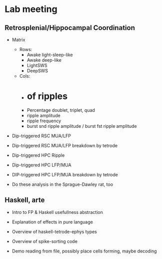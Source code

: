 Lab meeting
===========

Retrosplenial/Hippocampal Coordination
--------------------------------------

* Matrix
  * Rows:
    - Awake light-sleep-like
    - Awake deep-like
    - LightSWS
    - DeepSWS
  * Cols: 
    - # of ripples
    - Percentage doublet, triplet, quad
    - ripple amplitude
    - ripple frequency
    - burst snd ripple amplitude / burst fst ripple amplitude

* Dip-triggered RSC MUA/LFP
* Dip-triggered RSC MUA/LFP breakdown by tetrode

* Dip-triggered HPC Ripple
* Dip-triggered HPC LFP/MUA
* DIP-triggered HPC LFP/MUA breakdown by tetrode

* Do these analysis in the Sprague-Dawley rat, too


Haskell, arte
-------------

* Intro to FP & Haskell usefullness abstraction
* Explanation of effects in pure language

* Overview of haskell-tetrode-ephys types

* Overview of spike-sorting code


* Demo reading from file, possibly place cells forming, maybe decoding